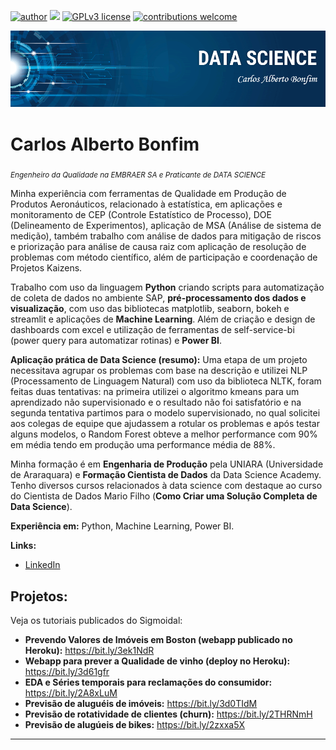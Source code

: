 [![author](https://img.shields.io/badge/author-carlosbonfim-red.svg)](https://www.linkedin.com/in/carlos-alberto-bonfim-15899b22/) [![](https://img.shields.io/badge/python-3.7+-blue.svg)](https://www.python.org/downloads/release/python-365/) [![GPLv3 license](https://img.shields.io/badge/License-GPLv3-blue.svg)](http://perso.crans.org/besson/LICENSE.html) [![contributions welcome](https://img.shields.io/badge/contributions-welcome-brightgreen.svg?style=flat)](https://github.com/Carlos-Bonfim/portfolio_projetos_DS/issues)

<p align="center">
  <img src="banner.png" >
</p>

# Carlos Alberto Bonfim
<sub>*Engenheiro da Qualidade na EMBRAER SA e Praticante de DATA SCIENCE*</sub>

Minha experiência com ferramentas de Qualidade em Produção de Produtos Aeronáuticos, relacionado à estatística, em aplicações e monitoramento de CEP (Controle Estatístico de Processo), DOE (Delineamento de Experimentos), aplicação de MSA (Análise de sistema de medição), também trabalho com análise de dados para mitigação de riscos e priorização para análise de causa raiz com aplicação de resolução de problemas com método científico, além de participação e coordenação de Projetos Kaizens.

Trabalho com uso da linguagem **Python** criando scripts para automatização de coleta de dados no ambiente SAP, **pré-processamento dos dados e visualização**, com uso das bibliotecas matplotlib, seaborn, bokeh e streamlit e aplicações de **Machine Learning**. Além de criação e design de dashboards com excel e utilização de ferramentas de self-service-bi (power query para automatizar rotinas) e **Power BI**.

**Aplicação prática de Data Science (resumo):**
Uma etapa de um projeto necessitava agrupar os problemas com base na descrição e utilizei NLP (Processamento de Linguagem Natural) com uso da biblioteca NLTK, foram feitas duas tentativas: na primeira utilizei o algoritmo kmeans para um aprendizado não supervisionado e o resultado não foi satisfatório e na segunda tentativa partimos para o modelo supervisionado, no qual solicitei aos colegas de equipe que ajudassem a rotular os problemas e após testar alguns modelos, o Random Forest obteve a melhor performance com 90% em média tendo em produção uma performance média de 88%.

Minha formação é em **Engenharia de Produção** pela UNIARA (Universidade de Araraquara) e **Formação Cientista de Dados** da Data Science Academy. Tenho diversos cursos relacionados à data science com destaque ao curso do Cientista de Dados Mario Filho (**Como Criar uma Solução Completa de Data Science**).

**Experiência em:** Python, Machine Learning, Power BI.

**Links:**
* [LinkedIn](https://www.linkedin.com/in/carlos-alberto-bonfim-15899b22/)


## Projetos:
Veja os tutoriais publicados do Sigmoidal:

* **Prevendo Valores de Imóveis em Boston (webapp publicado no Heroku):** https://bit.ly/3ek1NdR
* **Webapp para prever a Qualidade de vinho (deploy no Heroku):** https://bit.ly/3d61gfr
* **EDA e Séries temporais para reclamações do consumidor:** https://bit.ly/2A8xLuM
* **Previsão de aluguéis de imóveis:** https://bit.ly/3d0TIdM
* **Previsão de rotatividade de clientes (churn):** https://bit.ly/2THRNmH
* **Previsão de alugúeis de bikes:** https://bit.ly/2zxxa5X
---
